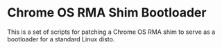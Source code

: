 # Chrome OS RMA Shim Bootloader

This is a set of scripts for patching a Chrome OS RMA shim to serve as a bootloader for a standard Linux disto.